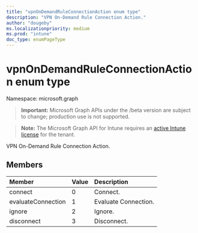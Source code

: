 ```yaml
---
title: "vpnOnDemandRuleConnectionAction enum type"
description: "VPN On-Demand Rule Connection Action."
author: "dougeby"
ms.localizationpriority: medium
ms.prod: "intune"
doc_type: enumPageType
---
```


# vpnOnDemandRuleConnectionAction enum type

Namespace: microsoft.graph

> **Important:** Microsoft Graph APIs under the /beta version are subject to change; production use is not supported.

> **Note:** The Microsoft Graph API for Intune requires an [active Intune license](https://go.microsoft.com/fwlink/?linkid=839381) for the tenant.

VPN On-Demand Rule Connection Action.

## Members
|Member|Value|Description|
|:---|:---|:---|
|connect|0|Connect.|
|evaluateConnection|1|Evaluate Connection.|
|ignore|2|Ignore.|
|disconnect|3|Disconnect.|



